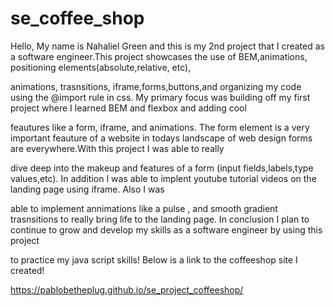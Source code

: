 # se_coffee_shop
  
  
  
  Hello, My name is Nahaliel Green and this is my 2nd project that I created as a software engineer.This project showcases the use of BEM,animations, positioning elements(absolute,relative, etc),
  
  animations, trasnsitions, iframe,forms,buttons,and organizing my code using the @import rule in css. My primary focus was building off my first project where I learned BEM and flexbox and adding cool 
  
  feautures like a form, iframe, and animations. The form element is a very important feauture of a website in todays landscape of web design forms are everywhere.With this project I was able to really 
  
  dive deep into the makeup and features of a form (input fields,labels,type values,etc).  In addition I was able to implent youtube tutorial videos on the landing page using iframe. Also I was 
  
  able to implement annimations like a pulse , and smooth gradient trasnsitions to really bring life to the landing page. In conclusion I plan to continue to grow and develop my skills as a software engineer by using this project 

  to practice my java script skills!  Below is a link to the coffeeshop site I created!


 https://pablobetheplug.github.io/se_project_coffeeshop/